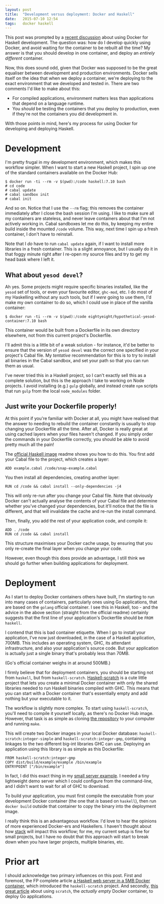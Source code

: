 ```yaml
---
layout: post
title:  "Development versus deployment: Docker and Haskell"
date:   2015-07-10 12:54
tags:   docker haskell
---
```


This post was prompted by a [recent discussion](https://www.reddit.com/r/haskell/comments/3bmzn8/how_can_i_improve_build_time_especially_on_docker/) about using Docker for Haskell development.
The question was: how do I develop quickly using Docker, and avoid waiting for the container to be rebuilt all the time?
My answer is that you should develop in one container, and deploy an _entirely different_ container.

Now, this does sound odd, given that Docker was supposed to be the great equaliser between development and production environments.
Docker sells itself on the idea that when we deploy a container, we're deploying to the exact environment that we developed and tested in.
There are two comments I'd like to make about this:

 * For compiled applications, environment matters less than applications that depend on a language runtime.
 * You _should_ be testing the containers that you deploy to production, even if they're not the containers you did development in.

With those points in mind, here's my process for using Docker for developing and deploying Haskell.

# Development

I'm pretty frugal in my development environment, which makes this workflow simpler.
When I want to start a new Haskell project, I spin up one of the standard containers available on the Docker Hub:

    $ docker run -ti --rm -v $(pwd):/code haskell:7.10 bash
    # cd code
    # cabal update
    # cabal sandbox init
    # cabal init

And so on.
Notice that I use the `--rm` flag; this removes the container immediately after I close the bash session I'm using.
I like to make sure all my containers are stateless, and never leave containers about that I'm not actively working in.
Cabal sandboxes let me do this, by keeping my entire build inside the mounted `/code` volume.
This way, next time I spin up a fresh container, I don't have to reinstall.

Note that I _do_ have to run `cabal update` again, if I want to install more libraries in a fresh container.
This is a slight annoyance, but I usually do it in that foggy minute right after I re-open my source files and try to get my head bask where I left it.

## What about `yesod devel`?

Ah yes.
Some projects might require specific binaries installed, like the `yesod` set of tools, or even your favourite editor, `ghc-mod`, etc.
I do most of my Haskelling without any such tools, but if I _were_ going to use them, I'd make my own container to do so, which I could use in place of the vanilla container:

    $ docker run -ti --rm -v $(pwd):/code eightyeight/hypothetical-yesod-container:7.10 bash

This container would be built from a Dockerfile in its own directory elsewhere, not from this current project's Dockerfile.

I'll admit this is a little bit of a weak solution - for instance, it'd be better to ensure that the version of `yesod devel` was the correct one specified in your project's Cabal file.
My _tentative_ recommendation for this is to try to install all binaries in the Cabal sandbox, and set your path so that you can run them as usual.

I've never tried this in a Haskell project, so I can't exactly sell this as a complete solution, but this is the approach I take to working on Node projects.
I avoid installing (e.g.) `gulp` globally, and instead create `npm` scripts that run `gulp` from the local `node_modules` folder.

## Just write your Dockerfile properly!

At this point if you're familiar with Docker at all, you might have realised that the answer to needing to rebuild the container constantly is usually to stop changing your Dockerfile all the time.
After all, Docker is really great at using cached layers when your files haven't changed.
If you simply order the commands in your Dockerfile correctly, you should be able to avoid pretty much all the pain!

The [official Haskell image](https://registry.hub.docker.com/_/haskell/) readme shows you how to do this.
You first add your Cabal file to the project, which creates a layer:

    ADD example.cabal /code/snap-example.cabal

You then install all dependencies, creating another layer:

    RUN cd /code && cabal install --only-dependencies -j4

This will only re-run after you change your Cabal file.
Note that obviously Docker can't actually analyse the contents of your Cabal file and determine whether you've changed your dependencies, but it'll notice that the file is different, and that will invalidate the cache and re-run the install command.

Then, finally, you add the rest of your application code, and compile it:

    ADD . /code
    RUN cd /code && cabal install

This structure maximises your Docker cache usage, by ensuring that you only re-create the final layer when you change your code.

However, even though this does provide an advantage, I still think we should go further when building applications for deployment.

# Deployment

As I start to deploy Docker containers others have built, I'm starting to run into many cases of containers, particularly ones using Go applications, that are based on the `golang` official container.
I see this in Haskell, too - and the advice in the above section (straight from the official readme) certainly suggests that the first line of your application's Dockerfile should be `FROM haskell`.

I contend that this is bad container etiquette.
When I go to install your application, I've now just downloaded, in the case of a Haskell application, 700MB.
This includes an operating system, GHC, its attendant infrastructure, and also your application's source code.
But your application is actually just a single binary that's probably less than 70MB.

(Go's official container weighs in at around 500MB.)

I firmly believe that for deployment containers, you should be starting not from `haskell`, but from `haskell-scratch`.
[Haskell-scratch](https://github.com/snoyberg/haskell-scratch) is a cute little project that lets you create a minimal Docker container with only the shared libraries needed to run Haskell binaries compiled with GHC.
This means that you can start with a Docker container that's essentially empty and add nothing but your executable to it.

The workflow is slightly more complex.
To start using `haskell-scratch`, you'll need to compile it yourself locally, as there's no Docker Hub image.
However, that task is as simple as cloning [the repository](https://github.com/snoyberg/haskell-scratch) to your computer and running `make`.

This will create two Docker images in your local Docker database: `haskell-scratch:integer-simple` and `haskell-scratch:integer-gmp`, containing linkages to the two different big-int libraries GHC can use.
Deploying an application using this library is as simple as this Dockerfile:

    FROM haskell-scratch:integer-gmp
    COPY dist/build/example/example /bin/example
    ENTRYPOINT ["/bin/example"]

In fact, I did this exact thing in my [small server example](https://github.com/eightyeight/srvr).
I needed a tiny lightweight demo server which I could configure from the command-line, and I didn't want to wait for all of GHC to download.

To build your application, you must first compile the executable from your development Docker container (the one that _is_ based on `haskell`), then run `docker build` outside that container to copy the binary into the deployment image.

I really think this is an advantageous workflow.
I'd love to hear the opinions of more experienced Docker-ers and Haskellers.
I haven't thought about how [stack](https://github.com/commercialhaskell/stack) will impact this workflow; for me, my current setup is fine for small projects, but I have no doubt that this approach will start to break down when you have larger projects, multiple binaries, etc.

# Prior art

I should acknowledge two primary influences on this post.
First and foremost, the FP complete article [a Haskell web server in a 5MB Docker container](https://www.fpcomplete.com/blog/2015/05/haskell-web-server-in-5mb), which introduced the `haskell-scratch` project.
And secondly, [this great article](http://blog.xebia.com/2014/07/04/create-the-smallest-possible-docker-container/) about using `scratch`, the _actually empty_ Docker container, to deploy Go applications.
